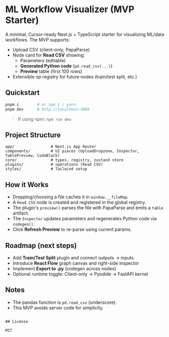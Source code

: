 # ML Workflow Visualizer (MVP Starter)

A minimal, Cursor-ready Next.js + TypeScript starter for visualizing ML/data workflows. The MVP supports:

- Upload CSV (client-only, PapaParse)
- Node card for **Read CSV** showing:
  - Parameters (editable)
  - **Generated Python code** (`pd.read_csv(...)`)
  - **Preview** table (first 100 rows)
- Extensible op registry for future nodes (train/test split, etc.)

## Quickstart

```bash
pnpm i        # or npm i / yarn
pnpm dev      # http://localhost:3000
```

> If using npm: `npm run dev`

## Project Structure

```
app/                # Next.js App Router
components/         # UI pieces (UploadDropzone, Inspector, TablePreview, CodeBlock)
core/               # types, registry, zustand store
plugins/            # operations (Read CSV)
styles/             # Tailwind setup
```

## How it Works

- Dropping/choosing a file caches it in `window.__fileMap`.
- A `Read CSV` node is created and registered in the global registry.
- The plugin's `preview()` parses the file with PapaParse and emits a `table` artifact.
- The `Inspector` updates parameters and regenerates Python code via `codegen()`.
- Click **Refresh Preview** to re-parse using current params.

## Roadmap (next steps)

- Add **Train/Test Split** plugin and connect outputs → inputs
- Introduce **React Flow** graph canvas and right-side inspector
- Implement **Export to .py** (codegen across nodes)
- Optional runtime toggle: Client-only → Pyodide → FastAPI kernel

## Notes

- The pandas function is `pd.read_csv` (underscore).
- This MVP avoids server code for simplicity.
```

## License

MIT
